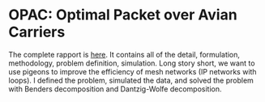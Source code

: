 # OPAC: Optimal Packet over Avian Carriers



The complete rapport is [here](https://raw.githubusercontent.com/SobhanMP/OPAC/master/report/pigeon.pdf). It contains all of the detail, formulation, methodology, problem definition, simulation.
Long story short, we want to use pigeons to improve the efficiency of mesh networks (IP networks with loops). I defined the problem, simulated the data, and solved the problem with Benders decomposition and Dantzig-Wolfe decomposition.




